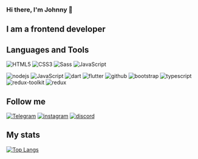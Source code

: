 ### Hi there, I'm Johnny 👋

## I am a frontend developer

## Languages and Tools
![HTML5](https://img.shields.io/badge/-html5-090909?style=for-the-badge&logo=html5)
![CSS3](https://img.shields.io/badge/-CSS3-090909?style=for-the-badge&logo=CSS3)
![Sass](https://img.shields.io/badge/-Sass-090909?style=for-the-badge&logo=sass)
![JavaScript](https://img.shields.io/badge/-JavaScript-090909?style=for-the-badge&logo=javascript)
<!--![Webpack](https://img.shields.io/badge/-Webpack-090909?style=for-the-badge&logo=webpack)--> 
![nodejs](https://img.shields.io/badge/-node.js-090909?style=for-the-badge&logo=node.js)
![JavaScript](https://img.shields.io/badge/-react.js-090909?style=for-the-badge&logo=react)
![dart](https://img.shields.io/badge/-dart-090909?style=for-the-badge&logo=dart)
![flutter](https://img.shields.io/badge/-flutter-090909?style=for-the-badge&logo=flutter)
![github](https://img.shields.io/badge/-github-090909?style=for-the-badge&logo=git)
![bootstrap](https://img.shields.io/badge/-bootstrap-090909?style=for-the-badge&logo=bootstrap)
![typescript](https://img.shields.io/badge/-typescript-090909?style=for-the-badge&logo=typescript)
![redux-toolkit](https://img.shields.io/badge/-redux-toolkit-090909?style=for-the-badge&logo=redux-toolkit)
![redux](https://img.shields.io/badge/-redux-090909?style=for-the-badge&logo=redux)

## Follow me
[![Telegram](https://img.shields.io/badge/-telegram-090909?style=for-the-badge&logo=telegram)](https://t.me/Polzovatel_000)
[![instagram](https://img.shields.io/badge/-instagram-090909?style=for-the-badge&logo=instagram)](https://www.instagram.com/jonibek_9800)
[![discord](https://img.shields.io/badge/-discord-090909?style=for-the-badge&logo=discord)](https://discord.com/Jony9800)

## My stats
[![Top Langs](https://github-readme-stats.vercel.app/api/top-langs/?username=Jonibek9800&layout=pie)](https://github.com/Jonibek9800/github-readme-stats)

